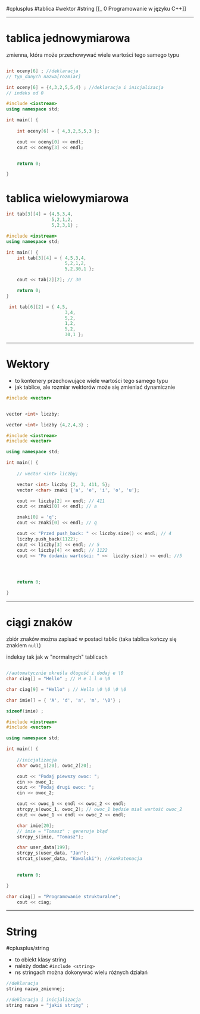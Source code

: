 #cplusplus  #tablica #wektor #string 
[[_ 0 Programowanie w języku C++]]




-----

# tablica jednowymiarowa
zmienna, która może przechowywać wiele wartości tego samego typu

```c++

int oceny[6] ; //deklaracja
// typ_danych nazwa[rozmiar]

int oceny[6] = {4,3,2,5,5,4} ; //deklaracja i inicjalizacja
// indeks od 0

```

```c++
#include <iostream>
using namespace std;

int main() {
    
    int oceny[6] = { 4,3,2,5,5,3 };

    cout << oceny[0] << endl;
    cout << oceny[3] << endl;


    return 0;

}
```


# tablica wielowymiarowa

```c++
int tab[3][4] = {4,5,3,4,
				 5,2,1,2,
				 5,2,3,1} ;
```

```c++
#include <iostream>
using namespace std;

int main() {
    int tab[3][4] = { 4,5,3,4,
                      5,2,1,2,
                      5,2,30,1 };

    cout << tab[2][2]; // 30

    return 0;
}
```

```c++
 int tab[6][2] = { 4,5,
                      3,4,
                      5,2,
                      1,2,
                      5,2,
                      30,1 };
```


---

# Wektory
- to kontenery przechowujące wiele wartości tego samego typu
- jak tablice, ale rozmiar wektorów może się zmieniać dynamicznie


```c++
#include <vector>


vector <int> liczby;

vector <int> liczby {4,2,4,3} ;
```


```c++
#include <iostream>
#include <vector>

using namespace std;

int main() {
    
    // vector <int> liczby;

    vector <int> liczby {2, 3, 411, 5};
    vector <char> znaki {'a', 'e', 'i', 'o', 'u'};

    cout << liczby[2] << endl; // 411
    cout << znaki[0] << endl; // a

    znaki[0] = 'q';
    cout << znaki[0] << endl; // q

    cout << "Przed push_back: " << liczby.size() << endl; // 4
    liczby.push_back(1122);
    cout << liczby[3] << endl; // 5
    cout << liczby[4] << endl; // 1122
    cout << "Po dodaniu wartości: " <<  liczby.size() << endl; //5




    return 0;

}
```


-----
# ciągi znaków
zbiór znaków można zapisać w postaci tablic (taka tablica kończy się znakiem `null`)

indeksy tak jak w "normalnych" tablicach
```c++

//automatycznie określa długość i dodaj e \0
char ciag[] = "Hello" ; // H e l l o \0

char ciag[9] = "Hello" ; // Hello \0 \0 \0 \0

char imie[] = { 'A', 'd', 'a', 'm', '\0'} ;

sizeof(imie) ;

```


```c++
#include <iostream>
#include <vector>

using namespace std;

int main() {
   
    //inicjalizacja
    char owoc_1[20], owoc_2[20];

    cout << "Podaj piewszy owoc: ";
    cin >> owoc_1;
    cout << "Podaj drugi owoc: ";
    cin >> owoc_2;

    cout << owoc_1 << endl << owoc_2 << endl;
    strcpy_s(owoc_1, owoc_2); // owoc_1 będzie miał wartość owoc_2
    cout << owoc_1 << endl << owoc_2 << endl;

    char imie[20];
    // imie = "Tomasz" ; generuje błąd
    strcpy_s(imie, "Tomasz");

    char user_data[199];
    strcpy_s(user_data, "Jan");
    strcat_s(user_data, "Kowalski"); //konkatenacja

   
    return 0;

}
```


```c++
char ciag[] = "Programowanie strukturalne";
    cout << ciag;
```



---
# String
#cplusplus/string

- to obiekt klasy string 
- należy dodać `#include <string>`
- ns stringach można dokonywać wielu różnych działań


```c++
//deklaracja
string nazwa_zmiennej;

//deklaracja i inicjalizacja
string nazwa = "jakiś string" ;
```








